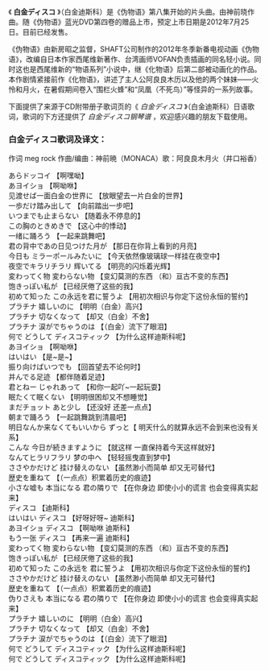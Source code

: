 

《 **白金ディスコ**
》（白金迪斯科）是《伪物语》第八集开始的片头曲。由神前晓作曲。随《伪物语》蓝光DVD第四卷的赠品上市，预定上市日期是2012年7月25日。目前已经发售。

《伪物语》由新房昭之监督，SHAFT公司制作的2012年冬季新番电视动画《伪物语》，改编自日本作家西尾维新著作、台湾画师VOFAN负责插画的同名轻小说。同时这也是西尾维新的“物语系列”小说中，继《化物语》后第二部被动画化的作品。本作剧情紧接前作《化物语》，讲述了主人公阿良良木历以及他的两个妹妹——火怜和月火，在暑假期间卷入“围栏火蜂”和“凤凰（不死鸟）”等怪异的一系列故事。

下面提供了来源于CD附带册子歌词页的《 _白金ディスコ_ 》（白金迪斯科）日语歌词，歌词的下方还提供了 _白金ディスコ钢琴谱_ ，欢迎感兴趣的朋友下载使用。

### 白金ディスコ歌词及译文：

作词 meg rock 作曲/编曲：神前暁（MONACA）歌：阿良良木月火（井口裕香）

あらドッコイ 【啊嘿呦】  
あヨイショ 【啊呦咻】  
见渡せば一面白金の世界に 【放眼望去一片白金的世界】  
一歩だけ踏み出して 【向前踏出一步吧】  
いつまでも止まらない 【随着永不停息的】  
この胸のときめきで 【这心中的悸动】  
一绪に踊ろう 【一起来跳舞吧】  
君の背中であの日见つけた月が 【那日在你背上看到的月亮】  
今日も ミラーポールみたいに 【今天依然像玻璃球一样挂在夜空中】  
夜空でキラリチラリ 辉いてる 【明亮的闪烁着光辉】  
変わってく物 変わらない物 【变幻莫测的东西 （和）亘古不变的东西】  
饱きっぽい私が 【已经厌倦了这些的我】  
初めて知った この永远を君に誓うよ 【用初次相识与你定下这份永恒的誓约】  
プラチナ 嬉しいのに 【明明（白金）高兴】  
プラチナ 切なくなって 【却又（白金）不舍】  
プラチナ 涙がでちゃうのは 【（白金）流下了眼泪】  
何で どうして ディスコティック 【为什么这样迪斯科呢】  
あヨイショ 【啊呦咻】  
はいはい 【是~是~】  
振り向けばいつでも 【回首望去不论何时】  
并んでる足迹 【都伴随着足迹】  
君とねー じゃれあって 【和你一起吖~一起玩耍】  
眠たくて眠くない 【明明很困却又不想睡觉】  
まだチョット あと少し 【还没好 还差一点点】  
朝まで踊ろう 【一起跳舞跳到清晨吧】  
明日なんか来なくてもいいから ずっと【 明天什么的就算永远不会到来也没有关系】  
こんな 今日が続きますように 【就这样 一直保持着今天这样就好】  
なんてヒラリフラリ 梦の中へ 【轻轻摇曳直到梦中】  
ささやかだけど 挂け替えのない 【虽然渺小而简单 却又无可替代】  
歴史を重ねて 【（一点点）积累着历史的痕迹】  
小さな嘘も 本当になる 君の隣りで 【在你身边 即使小小的谎言 也会变得真实起来】  
ディスコ 【迪斯科】  
はいはい ディスコ 【好呀好呀~ 迪斯科】  
あヨイショ ディスコ 【啊呦咻 迪斯科】  
もう一张 ディスコ 【再来一遍 迪斯科】  
変わってく物 変わらない物 【变幻莫测的东西 （和）亘古不变的东西】  
饱きっぽい私が 【已经厌倦了这些的我】  
初めて知った この永远を 君に誓うよ 【用初次相识与你定下这份永恒的誓约】  
ささやかだけど 挂け替えのない 【虽然渺小而简单 却又无可替代】  
歴史を重ねて 【（一点点）积累着历史的痕迹】  
伪りさえも 本当になる 君の隣りで 【在你身边 即使小小的谎言 也会变得真实起来】  
プラチナ 嬉しいのに 【明明（白金）高兴】  
プラチナ 切なくなって 【却又（白金）不舍】  
プラチナ 涙がでちゃうのは 【（白金）流下了眼泪】  
何で どうして ディスコティック 【为什么这样迪斯科呢】  
何で どうして ディスコティック 【为什么这样迪斯科呢】

